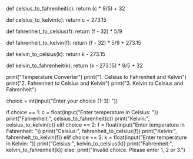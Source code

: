 def celsius_to_fahrenheit(c):
    return (c * 9/5) + 32

def celsius_to_kelvin(c):
    return c + 273.15

def fahrenheit_to_celsius(f):
    return (f - 32) * 5/9

def fahrenheit_to_kelvin(f):
    return (f - 32) * 5/9 + 273.15

def kelvin_to_celsius(k):
    return k - 273.15

def kelvin_to_fahrenheit(k):
    return (k - 273.15) * 9/5 + 32

print("Temperature Converter")
print("1. Celsius to Fahrenheit and Kelvin")
print("2. Fahrenheit to Celsius and Kelvin")
print("3. Kelvin to Celsius and Fahrenheit")

choice = int(input("Enter your choice (1-3): "))

if choice == 1:
    c = float(input("Enter temperature in Celsius: "))
    print("Fahrenheit:", celsius_to_fahrenheit(c))
    print("Kelvin:", celsius_to_kelvin(c))
elif choice == 2:
    f = float(input("Enter temperature in Fahrenheit: "))
    print("Celsius:", fahrenheit_to_celsius(f))
    print("Kelvin:", fahrenheit_to_kelvin(f))
elif choice == 3:
    k = float(input("Enter temperature in Kelvin: "))
    print("Celsius:", kelvin_to_celsius(k))
    print("Fahrenheit:", kelvin_to_fahrenheit(k))
else:
    print("Invalid choice. Please enter 1, 2 or 3.")

